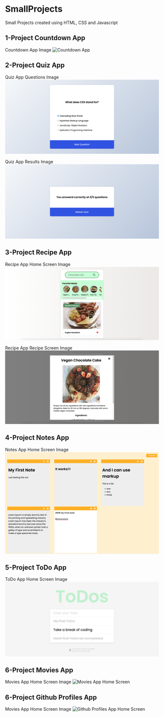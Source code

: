 # SmallProjects
Small Projects created using HTML, CSS and Javascript

## 1-Project Countdown App
Countdown App Image
![Countdown App](https://github.com/TwickE/ReadmeImages/blob/main/CountdownApp.png?raw=true)

## 2-Project Quiz App
Quiz App Questions Image
![Quiz App Questions](https://github.com/TwickE/ReadmeImages/blob/main/QuizApp1.png?raw=true)

Quiz App Results Image
![Quiz App Results](https://github.com/TwickE/ReadmeImages/blob/main/QuizApp2.png?raw=true)

## 3-Project Recipe App
Recipe App Home Screen Image
![Recipe App Home Screen](https://github.com/TwickE/ReadmeImages/blob/main/RecipeApp1.png?raw=true)

Recipe App Recipe Screen Image
![Recipe App Recipe Screen](https://github.com/TwickE/ReadmeImages/blob/main/RecipeApp2.png?raw=true)

## 4-Project Notes App
Notes App Home Screen Image
![Notes App Home Screen](https://github.com/TwickE/ReadmeImages/blob/main/NotesApp.png?raw=true)

## 5-Project ToDo App
ToDo App Home Screen Image
![ToDo App Home Screen](https://github.com/TwickE/ReadmeImages/blob/main/ToDoApp.png?raw=true)

## 6-Project Movies App
Movies App Home Screen Image
![Movies App Home Screen](https://github.com/TwickE/ReadmeImages/blob/main/MoviesApp.png?raw=true)

## 6-Project Github Profiles App
Movies App Home Screen Image
![Github Profiles App Home Screen](https://github.com/TwickE/ReadmeImages/blob/main/GithubProfiles.png?raw=true)